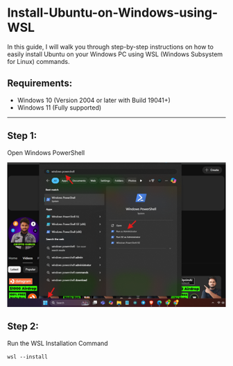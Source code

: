 # Install-Ubuntu-on-Windows-using-WSL
In this guide, I will walk you through step-by-step instructions on how to easily install Ubuntu on your Windows PC using WSL (Windows Subsystem for Linux) commands.

## Requirements:
- Windows 10 (Version 2004 or later with Build 19041+)
- Windows 11 (Fully supported)

---

## Step 1:

Open Windows PowerShell

![image alt](https://github.com/CryptoGurujiOG/Install-Ubuntu-on-Windows-using-WSL/blob/c1062e2232490323d907b3fc2aa65af413ce9fb9/Screenshot%201.png)

## Step 2:

Run the WSL Installation Command

```
wsl --install
```
